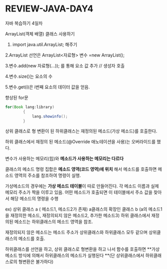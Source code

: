 # REVIEW-JAVA-DAY4
자바 복습하기 4일차

ArrayList(객체 배열) 클래스 사용하기

1. import java.util.ArrayList; 해주기

2.ArrayList 선언은 ArrayList<자료형> 변수 =new ArrayList();

3.변수.add(new 자료형(...)); 를 통해 요소 값 추가 // 생성자 호출

4.변수.size()는 요소의 수

5.변수.get(i)은 i번째 요소의 데이터 값을 얻음.

향상된 for문 
```java
for(Book lang:library)
		{
			lang.showinfo();
		}
```

상위 클래스로 형 변환이 된 하위클래스는 재정의된 메소드(가상 메소드)를 호출한다.

하위 클래스에서 재정의 된 메소드(@Override 애노테이션을 사용)는 오버라이드를 했다.

변수가 사용하는 메모리(힙)와 **메소드가 사용하는 메모리는 다르다**

클래스의 메소드 명령 집합은 **메소드 영역(코드 영역)에 위치** 해서 메소드를 호출하면 메소드 영역의 주소를 참조하여 명령이 실행.

가상메소드의 경우에는 **가상 메소드 테이블**이 따로 만들어진다. 각 메소드 이름과 실제 메모리 주소가 짝을 이루고 있음. 어떤 메소드가 호출되면 이 테이블에서 주소 값을 찾아서 해당 메소드의 명령을 수행

ex) 상위 클래스 a ( 메소드1, 메소드2가 존재) a클래스의 확장인 클래스 b (a의 메소드1을 재정의한 메소드, 재정의되지 않은 메소드2, 추가한 메소드3)
        하위 클래스에서 재정의된 메소드는 하위클래스의 메소드 영역을 참조.

재정의되지 않은 메소드는 메소드 주소가 상위클래스와 하위클래스 모두 같으며 상위클래스의 메소드를 호출.

하위클래스를 선언을 하고, 상위 클래스로 형변환을 하고 나서 함수를 호출하면 **가상 메소드 방식에 의해서 하위클래스의 메소드가 실행된다 **(단 상위클래스에서 하위클래스로의 형변환은 불가하다)
